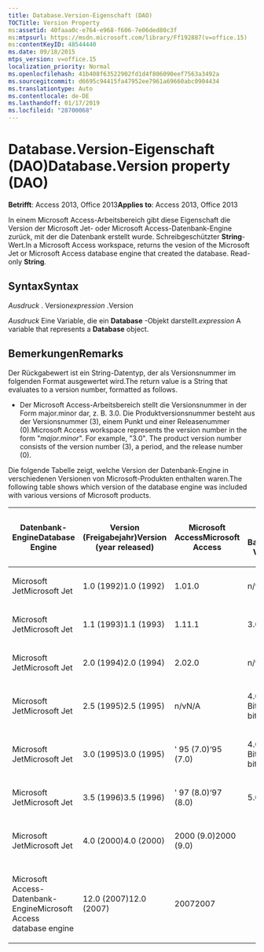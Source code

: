 ```yaml
---
title: Database.Version-Eigenschaft (DAO)
TOCTitle: Version Property
ms:assetid: 40faaa0c-e764-e968-f606-7e06ded80c3f
ms:mtpsurl: https://msdn.microsoft.com/library/Ff192887(v=office.15)
ms:contentKeyID: 48544440
ms.date: 09/18/2015
mtps_version: v=office.15
localization_priority: Normal
ms.openlocfilehash: 41b408f63522902fd1d4f806090eef7563a3492a
ms.sourcegitcommit: d6695c94415fa47952ee7961a69660abc0904434
ms.translationtype: Auto
ms.contentlocale: de-DE
ms.lasthandoff: 01/17/2019
ms.locfileid: "28700068"
---
```

# <a name="databaseversion-property-dao"></a><span data-ttu-id="bdf54-102">Database.Version-Eigenschaft (DAO)</span><span class="sxs-lookup"><span data-stu-id="bdf54-102">Database.Version property (DAO)</span></span>

<span data-ttu-id="bdf54-103">**Betrifft**: Access 2013, Office 2013</span><span class="sxs-lookup"><span data-stu-id="bdf54-103">**Applies to**: Access 2013, Office 2013</span></span>

<span data-ttu-id="bdf54-p101">In einem Microsoft Access-Arbeitsbereich gibt diese Eigenschaft die Version der Microsoft Jet- oder Microsoft Access-Datenbank-Engine zurück, mit der die Datenbank erstellt wurde. Schreibgeschützter **String**-Wert.</span><span class="sxs-lookup"><span data-stu-id="bdf54-p101">In a Microsoft Access workspace, returns the vesion of the Microsoft Jet or Microsoft Access database engine that created the database. Read-only **String**.</span></span>

## <a name="syntax"></a><span data-ttu-id="bdf54-106">Syntax</span><span class="sxs-lookup"><span data-stu-id="bdf54-106">Syntax</span></span>

<span data-ttu-id="bdf54-107">*Ausdruck* . Version</span><span class="sxs-lookup"><span data-stu-id="bdf54-107">*expression* .Version</span></span>

<span data-ttu-id="bdf54-108">*Ausdruck* Eine Variable, die ein **Database** -Objekt darstellt.</span><span class="sxs-lookup"><span data-stu-id="bdf54-108">*expression* A variable that represents a **Database** object.</span></span>

## <a name="remarks"></a><span data-ttu-id="bdf54-109">Bemerkungen</span><span class="sxs-lookup"><span data-stu-id="bdf54-109">Remarks</span></span>

<span data-ttu-id="bdf54-110">Der Rückgabewert ist ein String-Datentyp, der als Versionsnummer im folgenden Format ausgewertet wird.</span><span class="sxs-lookup"><span data-stu-id="bdf54-110">The return value is a String that evaluates to a version number, formatted as follows.</span></span>

- <span data-ttu-id="bdf54-p102">Der Microsoft Access-Arbeitsbereich stellt die Versionsnummer in der Form major.minor dar, z. B. 3.0. Die Produktversionsnummer besteht aus der Versionsnummer (3), einem Punkt und einer Releasenummer (0).</span><span class="sxs-lookup"><span data-stu-id="bdf54-p102">Microsoft Access workspace represents the version number in the form "*major.minor*". For example, "3.0". The product version number consists of the version number (3), a period, and the release number (0).</span></span>

<span data-ttu-id="bdf54-114">Die folgende Tabelle zeigt, welche Version der Datenbank-Engine in verschiedenen Versionen von Microsoft-Produkten enthalten waren.</span><span class="sxs-lookup"><span data-stu-id="bdf54-114">The following table shows which version of the database engine was included with various versions of Microsoft products.</span></span>

<table style="width:100%;">
<colgroup>
<col style="width: 16%" />
<col style="width: 16%" />
<col style="width: 16%" />
<col style="width: 16%" />
<col style="width: 16%" />
<col style="width: 16%" />
</colgroup>
<thead>
<tr class="header">
<th><p><span data-ttu-id="bdf54-115">Datenbank-Engine</span><span class="sxs-lookup"><span data-stu-id="bdf54-115">Database Engine</span></span></p></th>
<th><p><span data-ttu-id="bdf54-116">Version (Freigabejahr)</span><span class="sxs-lookup"><span data-stu-id="bdf54-116">Version (year released)</span></span></p></th>
<th><p><span data-ttu-id="bdf54-117">Microsoft Access</span><span class="sxs-lookup"><span data-stu-id="bdf54-117">Microsoft Access</span></span></p></th>
<th><p><span data-ttu-id="bdf54-118">Microsoft Visual Basic</span><span class="sxs-lookup"><span data-stu-id="bdf54-118">Microsoft Visual Basic</span></span></p></th>
<th><p><span data-ttu-id="bdf54-119">Microsoft Excel</span><span class="sxs-lookup"><span data-stu-id="bdf54-119">Microsoft Excel</span></span></p></th>
<th><p><span data-ttu-id="bdf54-120">Microsoft Visual C++</span><span class="sxs-lookup"><span data-stu-id="bdf54-120">Microsoft Visual C++</span></span></p></th>
</tr>
</thead>
<tbody>
<tr class="odd">
<td><p><span data-ttu-id="bdf54-121">Microsoft Jet</span><span class="sxs-lookup"><span data-stu-id="bdf54-121">Microsoft Jet</span></span></p></td>
<td><p><span data-ttu-id="bdf54-122">1.0 (1992)</span><span class="sxs-lookup"><span data-stu-id="bdf54-122">1.0 (1992)</span></span></p></td>
<td><p><span data-ttu-id="bdf54-123">1.0</span><span class="sxs-lookup"><span data-stu-id="bdf54-123">1.0</span></span></p></td>
<td><p><span data-ttu-id="bdf54-124">n/v</span><span class="sxs-lookup"><span data-stu-id="bdf54-124">N/A</span></span></p></td>
<td><p><span data-ttu-id="bdf54-125">Nicht zutreffend</span><span class="sxs-lookup"><span data-stu-id="bdf54-125">N/A</span></span></p></td>
<td><p><span data-ttu-id="bdf54-126">n/v</span><span class="sxs-lookup"><span data-stu-id="bdf54-126">N/A</span></span></p></td>
</tr>
<tr class="even">
<td><p><span data-ttu-id="bdf54-127">Microsoft Jet</span><span class="sxs-lookup"><span data-stu-id="bdf54-127">Microsoft Jet</span></span></p></td>
<td><p><span data-ttu-id="bdf54-128">1.1 (1993)</span><span class="sxs-lookup"><span data-stu-id="bdf54-128">1.1 (1993)</span></span></p></td>
<td><p><span data-ttu-id="bdf54-129">1.1</span><span class="sxs-lookup"><span data-stu-id="bdf54-129">1.1</span></span></p></td>
<td><p><span data-ttu-id="bdf54-130">3.0</span><span class="sxs-lookup"><span data-stu-id="bdf54-130">3.0</span></span></p></td>
<td><p><span data-ttu-id="bdf54-131">n/v</span><span class="sxs-lookup"><span data-stu-id="bdf54-131">N/A</span></span></p></td>
<td><p><span data-ttu-id="bdf54-132">n/v</span><span class="sxs-lookup"><span data-stu-id="bdf54-132">N/A</span></span></p></td>
</tr>
<tr class="odd">
<td><p><span data-ttu-id="bdf54-133">Microsoft Jet</span><span class="sxs-lookup"><span data-stu-id="bdf54-133">Microsoft Jet</span></span></p></td>
<td><p><span data-ttu-id="bdf54-134">2.0 (1994)</span><span class="sxs-lookup"><span data-stu-id="bdf54-134">2.0 (1994)</span></span></p></td>
<td><p><span data-ttu-id="bdf54-135">2.0</span><span class="sxs-lookup"><span data-stu-id="bdf54-135">2.0</span></span></p></td>
<td><p><span data-ttu-id="bdf54-136">n/v</span><span class="sxs-lookup"><span data-stu-id="bdf54-136">N/A</span></span></p></td>
<td><p><span data-ttu-id="bdf54-137">Nicht zutreffend</span><span class="sxs-lookup"><span data-stu-id="bdf54-137">N/A</span></span></p></td>
<td><p><span data-ttu-id="bdf54-138">n/v</span><span class="sxs-lookup"><span data-stu-id="bdf54-138">N/A</span></span></p></td>
</tr>
<tr class="even">
<td><p><span data-ttu-id="bdf54-139">Microsoft Jet</span><span class="sxs-lookup"><span data-stu-id="bdf54-139">Microsoft Jet</span></span></p></td>
<td><p><span data-ttu-id="bdf54-140">2.5 (1995)</span><span class="sxs-lookup"><span data-stu-id="bdf54-140">2.5 (1995)</span></span></p></td>
<td><p><span data-ttu-id="bdf54-141">n/v</span><span class="sxs-lookup"><span data-stu-id="bdf54-141">N/A</span></span></p></td>
<td><p><span data-ttu-id="bdf54-142">4.0 (16-Bit)</span><span class="sxs-lookup"><span data-stu-id="bdf54-142">4.0 (16-bit)</span></span></p></td>
<td><p><span data-ttu-id="bdf54-143">n/v</span><span class="sxs-lookup"><span data-stu-id="bdf54-143">N/A</span></span></p></td>
<td><p><span data-ttu-id="bdf54-144">n/v</span><span class="sxs-lookup"><span data-stu-id="bdf54-144">N/A</span></span></p></td>
</tr>
<tr class="odd">
<td><p><span data-ttu-id="bdf54-145">Microsoft Jet</span><span class="sxs-lookup"><span data-stu-id="bdf54-145">Microsoft Jet</span></span></p></td>
<td><p><span data-ttu-id="bdf54-146">3.0 (1995)</span><span class="sxs-lookup"><span data-stu-id="bdf54-146">3.0 (1995)</span></span></p></td>
<td><p><span data-ttu-id="bdf54-147">' 95 (7.0)</span><span class="sxs-lookup"><span data-stu-id="bdf54-147">‘95 (7.0)</span></span></p></td>
<td><p><span data-ttu-id="bdf54-148">4.0 (32-Bit)</span><span class="sxs-lookup"><span data-stu-id="bdf54-148">4.0 (32-bit)</span></span></p></td>
<td><p><span data-ttu-id="bdf54-149">' 95 (7.0)</span><span class="sxs-lookup"><span data-stu-id="bdf54-149">‘95 (7.0)</span></span></p></td>
<td><p><span data-ttu-id="bdf54-150">4.x</span><span class="sxs-lookup"><span data-stu-id="bdf54-150">4.x</span></span></p></td>
</tr>
<tr class="even">
<td><p><span data-ttu-id="bdf54-151">Microsoft Jet</span><span class="sxs-lookup"><span data-stu-id="bdf54-151">Microsoft Jet</span></span></p></td>
<td><p><span data-ttu-id="bdf54-152">3.5 (1996)</span><span class="sxs-lookup"><span data-stu-id="bdf54-152">3.5 (1996)</span></span></p></td>
<td><p><span data-ttu-id="bdf54-153">' 97 (8.0)</span><span class="sxs-lookup"><span data-stu-id="bdf54-153">‘97 (8.0)</span></span></p></td>
<td><p><span data-ttu-id="bdf54-154">5.0</span><span class="sxs-lookup"><span data-stu-id="bdf54-154">5.0</span></span></p></td>
<td><p><span data-ttu-id="bdf54-155">' 97 (8.0)</span><span class="sxs-lookup"><span data-stu-id="bdf54-155">‘97 (8.0)</span></span></p></td>
<td><p><span data-ttu-id="bdf54-156">5.0</span><span class="sxs-lookup"><span data-stu-id="bdf54-156">5.0</span></span></p></td>
</tr>
<tr class="odd">
<td><p><span data-ttu-id="bdf54-157">Microsoft Jet</span><span class="sxs-lookup"><span data-stu-id="bdf54-157">Microsoft Jet</span></span></p></td>
<td><p><span data-ttu-id="bdf54-158">4.0 (2000)</span><span class="sxs-lookup"><span data-stu-id="bdf54-158">4.0 (2000)</span></span></p></td>
<td><p><span data-ttu-id="bdf54-159">2000 (9.0)</span><span class="sxs-lookup"><span data-stu-id="bdf54-159">2000 (9.0)</span></span></p></td>
<td><p></p></td>
<td><p><span data-ttu-id="bdf54-160">2000 (9.0)</span><span class="sxs-lookup"><span data-stu-id="bdf54-160">2000 (9.0)</span></span></p></td>
<td><p></p></td>
</tr>
<tr class="even">
<td><p><span data-ttu-id="bdf54-161">Microsoft Access-Datenbank-Engine</span><span class="sxs-lookup"><span data-stu-id="bdf54-161">Microsoft Access database engine</span></span></p></td>
<td><p><span data-ttu-id="bdf54-162">12.0 (2007)</span><span class="sxs-lookup"><span data-stu-id="bdf54-162">12.0 (2007)</span></span></p></td>
<td><p><span data-ttu-id="bdf54-163">2007</span><span class="sxs-lookup"><span data-stu-id="bdf54-163">2007</span></span></p></td>
<td><p></p></td>
<td><p></p></td>
<td><p></p></td>
</tr>
</tbody>
</table>

